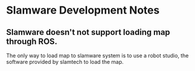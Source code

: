 # Slamware Development Notes

## Slamware doesn't not support loading map through ROS.

The only way to load map to slamware system is to use a robot studio, the software provided by slamtech to load the map. 